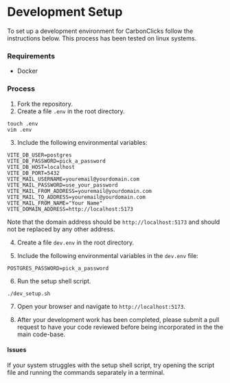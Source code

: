 # Development Setup

To set up a development environment for CarbonClicks follow the instructions below. This process has been tested on linux systems. 

### Requirements
- Docker


### Process
1. Fork the repository.
2. Create a file `.env` in the root directory.
```
touch .env
vim .env
```
3. Include the following environmental variables:
```
VITE_DB_USER=postgres
VITE_DB_PASSWORD=pick_a_password
VITE_DB_HOST=localhost
VITE_DB_PORT=5432
VITE_MAIL_USERNAME=youremail@yourdomain.com
VITE_MAIL_PASSWORD=use_your_password
VITE_MAIL_FROM_ADDRESS=youremail@yourdomain.com
VITE_MAIL_TO_ADDRESS=youremail@yourdomain.com
VITE_MAIL_FROM_NAME="Your Name"
VITE_DOMAIN_ADDRESS=http://localhost:5173
```
Note that the domain address should be `http://localhost:5173` and should not be replaced by any other address.

4. Create a file `dev.env` in the root directory.

5. Include the following environmental variables in the `dev.env` file:
```
POSTGRES_PASSWORD=pick_a_password
```
6. Run the setup shell script.
``` 
./dev_setup.sh
```
7. Open your browser and navigate to `http://localhost:5173`.

8. After your development work has been completed, please submit a pull request to have your code reviewed before being incorporated in the the main code-base.

#### Issues
If your system struggles with the setup shell script, try opening the script file and running the commands separately in a terminal.



